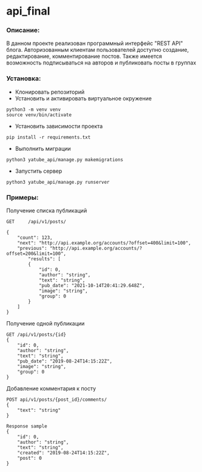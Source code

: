 # api_final
### Описание:
В данном проекте реализован программный интерфейс "REST API" блога. 
Авторизованным клиентам пользователей доступно создание, редактирование,
комментирование постов. Также имеется возможность подписываться на 
авторов и публиковать посты в группах

### Установка:
* Клонировать репозиторий
* Установить и активировать виртуальное окружение
```
python3 -m venv venv
source venv/bin/activate
```
* Установить зависимости проекта
```
pip install -r requirements.txt
```
* Выполнить миграции
```
python3 yatube_api/manage.py makemigrations
```
* Запустить сервер
```
python3 yatube_api/manage.py runserver
```


### Примеры:
Получение списка публикаций
````
GET     /api/v1/posts/

{
    "count": 123,
    "next": "http://api.example.org/accounts/?offset=400&limit=100",
    "previous": "http://api.example.org/accounts/?offset=200&limit=100",
        "results": [
        {
            "id": 0,
            "author": "string",
            "text": "string",
            "pub_date": "2021-10-14T20:41:29.648Z",
            "image": "string",
            "group": 0
        }
    ]
}
````
Получение одной публикации
````
GET /api/v1/posts/{id}
{
    "id": 0,
    "author": "string",
    "text": "string",
    "pub_date": "2019-08-24T14:15:22Z",
    "image": "string",
    "group": 0
}
````
Добавление комментария к посту
````
POST api/v1/posts/{post_id}/comments/
{
    "text": "string"
}

Response sample
{
    "id": 0,
    "author": "string",
    "text": "string",
    "created": "2019-08-24T14:15:22Z",
    "post": 0
}
````
